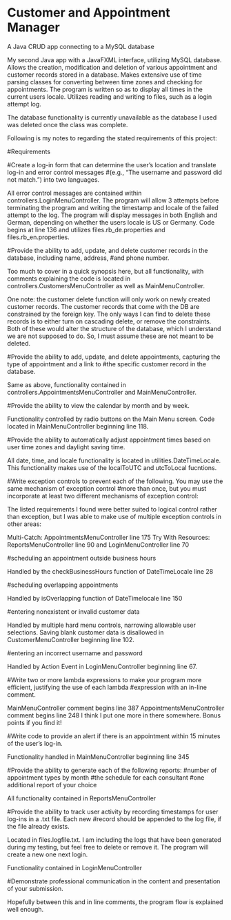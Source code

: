 # Customer and Appointment Manager
 A Java CRUD app connecting to a MySQL database

My second Java app with a JavaFXML interface, utilizing MySQL database. Allows the creation, modification and deletion of various appointment and customer records stored in a database. Makes extensive use of time parsing classes for converting between time zones and checking for appointments. The program is written so as to display all times in the current users locale. Utilizes reading and writing to files, such as a login attempt log.

The database functionality is currently unavailable as the database I used was deleted once the class was complete.

Following is my notes to regarding the stated requirements of this project:

#Requirements

#Create a log-in form that can determine the user’s location and translate log-in and error control messages
#(e.g., “The username and password did not match.”) into two languages.

All error control messages are contained within controllers.LoginMenuController. The program will allow 3 attempts
before terminating the program and writing the timestamp and locale of the failed attempt to the log. The program
will display messages in both English and German, depending on whether the users locale is US or Germany. Code
begins at line 136 and utilizes files.rb_de.properties and files.rb_en.properties.

#Provide the ability to add, update, and delete customer records in the database, including name, address, 
#and phone number.

Too much to cover in a quick synopsis here, but all functionality, with comments explaining the code is located in
controllers.CustomersMenuController as well as MainMenuController.

One note: the customer delete function will only work on newly created customer records. The customer records that
come with the DB are constrained by the foreign key. The only ways I can find to delete these records is to either
turn on cascading delete, or remove the constraints. Both of these would alter the structure of the database, which I
understand we are not supposed to do. So, I must assume these are not meant to be deleted.

#Provide the ability to add, update, and delete appointments, capturing the type of appointment and a link to 
#the specific customer record in the database.

Same as above, functionality contained in controllers.AppointmentsMenuController and MainMenuController.

#Provide the ability to view the calendar by month and by week.

Functionality controlled by radio buttons on the Main Menu screen. Code located in MainMenuController beginning
line 118.

#Provide the ability to automatically adjust appointment times based on user time zones and daylight saving time.

All date, time, and locale functionality is located in utilities.DateTimeLocale. This functionality makes use of
the localToUTC and utcToLocal fucntions.

#Write exception controls to prevent each of the following. You may use the same mechanism of exception control 
#more than once, but you must incorporate at least  two different mechanisms of exception control:

The listed requirements I found were better suited to logical control rather than exception, but I was able to 
make use of multiple exception controls in other areas:

Multi-Catch: AppointmentsMenuController line 175
Try With Resources: ReportsMenuController line 90 and LoginMenuController line 70

#scheduling an appointment outside business hours

Handled by the checkBusinessHours function of DateTimeLocale line 28

#scheduling overlapping appointments

Handled by isOverlapping function of DateTimelocale line 150

#entering nonexistent or invalid customer data

Handled by multiple hard menu controls, narrowing allowable user selections. Saving blank customer data is disallowed
in CustomerMenuController beginning line 102.

#entering an incorrect username and password

Handled by Action Event in LoginMenuController beginning line 67.

#Write two or more lambda expressions to make your program more efficient, justifying the use of each lambda 
#expression with an in-line comment.

MainMenuController comment begins line 387
AppointmentsMenuController comment begins line 248
I think I put one more in there somewhere. Bonus points if you find it!

#Write code to provide an alert if there is an appointment within 15 minutes of the user’s log-in.

Functionality handled in MainMenuController beginning line 345

#Provide the ability to generate each  of the following reports:
#number of appointment types by month
#the schedule for each consultant
#one additional report of your choice

All functionality contained in ReportsMenuController

#Provide the ability to track user activity by recording timestamps for user log-ins in a .txt file. Each new 
#record should be appended to the log file, if the file already exists.

Located in files.logfile.txt. I am including the logs that have been generated during my testing, but
feel free to delete or remove it. The program will create a new one next login.

Functionality contained in LoginMenuController

#Demonstrate professional communication in the content and presentation of your submission.

Hopefully between this and in line comments, the program flow is explained well enough.
